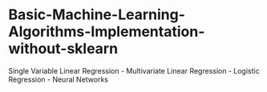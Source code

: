 # Basic-Machine-Learning-Algorithms-Implementation-without-sklearn
Single Variable Linear Regression - Multivariate Linear Regression - Logistic Regression - Neural Networks
